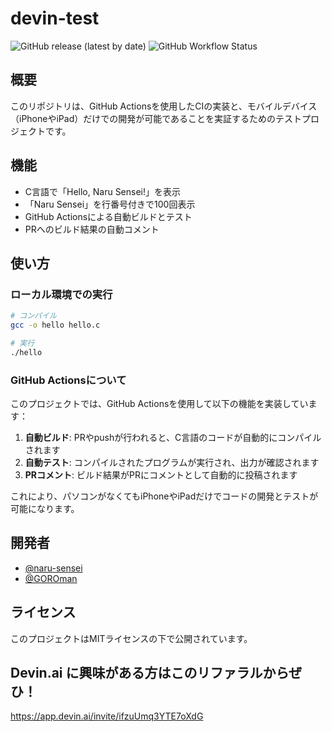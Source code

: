 # devin-test

![GitHub release (latest by date)](https://img.shields.io/github/v/release/naru-sensei/devin-test)
![GitHub Workflow Status](https://img.shields.io/github/actions/workflow/status/naru-sensei/devin-test/build.yml)

## 概要

このリポジトリは、GitHub Actionsを使用したCIの実装と、モバイルデバイス（iPhoneやiPad）だけでの開発が可能であることを実証するためのテストプロジェクトです。

## 機能

- C言語で「Hello, Naru Sensei!」を表示
- 「Naru Sensei」を行番号付きで100回表示
- GitHub Actionsによる自動ビルドとテスト
- PRへのビルド結果の自動コメント

## 使い方

### ローカル環境での実行

```bash
# コンパイル
gcc -o hello hello.c

# 実行
./hello
```

### GitHub Actionsについて

このプロジェクトでは、GitHub Actionsを使用して以下の機能を実装しています：

1. **自動ビルド**: PRやpushが行われると、C言語のコードが自動的にコンパイルされます
2. **自動テスト**: コンパイルされたプログラムが実行され、出力が確認されます
3. **PRコメント**: ビルド結果がPRにコメントとして自動的に投稿されます

これにより、パソコンがなくてもiPhoneやiPadだけでコードの開発とテストが可能になります。

## 開発者

- [@naru-sensei](https://github.com/naru-sensei)
- [@GOROman](https://github.com/GOROman)

## ライセンス

このプロジェクトはMITライセンスの下で公開されています。

## Devin.ai に興味がある方はこのリファラルからぜひ！

https://app.devin.ai/invite/ifzuUmq3YTE7oXdG

